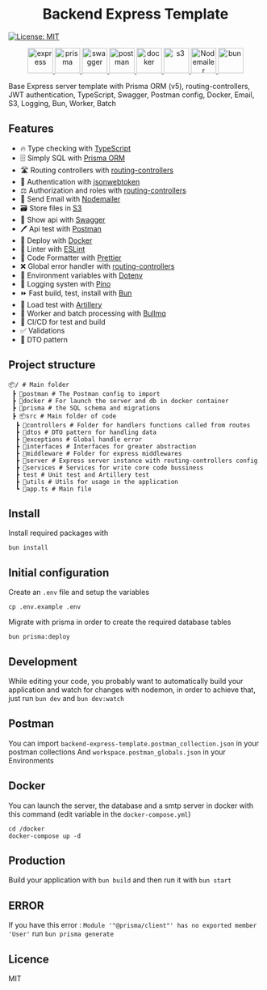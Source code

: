 

<h1 style="text-align: center;">Backend Express Template</h1>

<p>
  <a href="#" target="_blank">
    <img alt="License: MIT" src="https://img.shields.io/badge/License-MIT-yellow.svg" />
  </a>
</p>

<p align="center">
  <a href="https://expressjs.com/fr/">
    <img width="50" height="50" src="https://w7.pngwing.com/pngs/925/447/png-transparent-express-js-node-js-javascript-mongodb-node-js-text-trademark-logo.png" alt="express" />
  </a>
  <a href="https://www.prisma.io/">
    <img width="50" height="50" src="https://cdn.icon-icons.com/icons2/2148/PNG/512/prisma_icon_132076.png" alt="prisma" />
  </a>
  <a href="https://swagger.io/">
    <img width="50" height="50" src="https://cdn.icon-icons.com/icons2/2107/PNG/512/file_type_swagger_icon_130134.png" alt="swagger" />
  </a>
  <a href="https://www.postman.com/">
    <img width="50" height="50" src="https://www.svgrepo.com/show/354202/postman-icon.svg" alt="postman" />
  </a>
  <a href="https://www.docker.com/">
    <img width="50" height="50" src="https://static-00.iconduck.com/assets.00/docker-icon-512x438-ga1hb37h.png" alt="docker" />
  </a>
  <a href="https://aws.amazon.com/fr/s3/">
    <img width="50" height="50" src="https://static-00.iconduck.com/assets.00/aws-s3-simple-storage-service-icon-1694x2048-ygs8j98c.png" alt="s3" />
  </a>
    <a href="https://nodemailer.com/">
    <img width="50" height="50" src="https://i0.wp.com/community.nodemailer.com/wp-content/uploads/2015/10/n2-2.png?fit=422%2C360&ssl=1" alt="Nodemailer" />
  </a>
  </a>
    <a href="https://bun.sh/">
    <img width="50" height="50" src="https://www.sagexa.com/img/formation-bun-javascript-sagexa.png" alt="bun" />
  </a>
</p>

Base Express server template with Prisma ORM (v5), routing-controllers, JWT authentication, TypeScript, Swagger, Postman config, Docker, Email, S3, Logging, Bun, Worker, Batch

## Features

- 🔥 Type checking with [TypeScript](https://www.typescriptlang.org)
- 🗄️ Simply SQL with [Prisma ORM](https://www.prisma.io/)
- 🛣️ Routing controllers with [routing-controllers](https://www.npmjs.com/package/routing-controllers)
- 🪪 Authentication with [jsonwebtoken](https://www.npmjs.com/package/jsonwebtoken)
- ⚖️ Authorization and roles with [routing-controllers](https://www.npmjs.com/package/routing-controllers)
- 📧 Send Email with [Nodemailer](https://www.npmjs.com/package/nodemailer)
- 🗃️ Store files in [S3](https://www.npmjs.com/package/@aws-sdk/client-s3)
- 🔎 Show api with [Swagger](https://swagger.io)
- 🖊️ Api test with [Postman](https://www.postman.com)
- 🐋 Deploy with [Docker](https://www.docker.com)
- 📏 Linter with [ESLint](https://eslint.org)
- 💖 Code Formatter with [Prettier](https://prettier.io)
- ❌ Global error handler with [routing-controllers](https://www.npmjs.com/package/routing-controllers)
- 🔡 Environment variables with [Dotenv](https://www.npmjs.com/package/dotenv)
- 🧵 Logging systen with [Pino](https://www.npmjs.com/package/pino)
- ⏩ Fast build, test, install with [Bun](https://bun.sh/)
- 🤼 Load test with [Artillery](https://www.npmjs.com/package/artillery)
- 👷 Worker and batch processing with [Bullmq](https://www.npmjs.com/package/bullmq)
- 🧪 CI/CD for test and build
- ✅ Validations
- 📜 DTO pattern

## Project structure

```
📦/ # Main folder
 ┣ 📂postman # The Postman config to import
 ┣ 📂docker # For launch the server and db in docker container
 ┣ 📂prisma # the SQL schema and migrations
 ┣ 📦src # Main folder of code
  ┣ 📂controllers # Folder for handlers functions called from routes
  ┣ 📂dtos # DTO pattern for handling data
  ┣ 📂exceptions # Global handle error
  ┣ 📂interfaces # Interfaces for greater abstraction
  ┣ 📂middleware # Folder for express middlewares
  ┣ 📂server # Express server instance with routing-controllers config
  ┣ 📂services # Services for write core code bussiness
  ┣ test # Unit test and Artillery test
  ┣ 📂utils # Utils for usage in the application
  ┗ 📜app.ts # Main file
```

## Install

Install required packages with

```
bun install
```

## Initial configuration

Create an `.env` file and setup the variables

```
cp .env.example .env
```

Migrate with prisma in order to create the required database tables

```
bun prisma:deploy
```

## Development

While editing your code, you probably want to automatically build your application and watch for changes with nodemon, in order to achieve that, just run `bun dev` and `bun dev:watch`

## Postman

You can import `backend-express-template.postman_collection.json` in your postman collections
And `workspace.postman_globals.json` in your Environments

## Docker

You can launch the server, the database and a smtp server in docker with this command (edit variable in the `docker-compose.yml`)

```
cd /docker
docker-compose up -d
```

## Production

Build your application with `bun build` and then run it with `bun start`

## ERROR

If you have this error : `Module '"@prisma/client"' has no exported member 'User'` run `bun prisma generate`

## Licence

MIT
